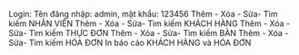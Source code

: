 Login: Tên đăng nhập: admin, mật khẩu: 123456
Thêm - Xóa - Sửa- Tìm kiếm  NHÂN VIÊN
Thêm - Xóa - Sửa- Tìm kiếm  KHÁCH HÀNG
Thêm - Xóa - Sửa- Tìm kiếm  THỰC ĐƠN
Thêm - Xóa - Sửa- Tìm kiếm  BÀN
Thêm - Xóa - Sửa- Tìm kiếm  HÓA ĐƠN
In báo cáo KHÁCH HÀNG và HÓA ĐƠN
